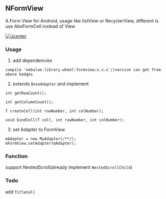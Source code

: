 ## NFormView
A Form View for Android, usage like listView or RecyclerView, different is use AbsFormCell instead of View

[![Jcenter](https://api.bintray.com/packages/nebulae-pan/maven/NFormView/images/download.svg)](https://bintray.com/nebulae-pan/maven/NFormView/_latestVersion)

### Usage
1. add dependencies
```
compile 'nebulae.library.wheel:formview:x.x.x'//version can get from above badges
```

2. extends `BaseAdapter` and implement 

```
int getRowCount();

int getColumnCount();

T createCell(int rowNumber, int colNumber);

void bindCell(T cell, int rowNumber, int colNumber);
```

3. set Adapter to FormView

```
mAdapter = new MyAdapter(/**/);
mFormView.setAdapter(mAdapter);
```

### Function
support NestedScroll(already implement `NestedScrollChild`)

### Todo
add `TitleCell`